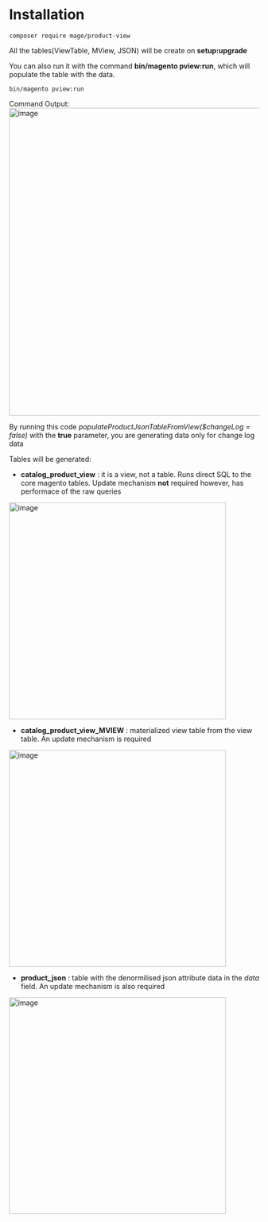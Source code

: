 # Installation
```
composer require mage/product-view
```
All the tables(ViewTable, MView, JSON) will be create on **setup:upgrade** </br>


You can also run it with the command **bin/magento pview:run**, which will populate the table with the data. 
```
bin/magento pview:run
```
Command Output: </br>
<img width="619" alt="image" src="https://github.com/user-attachments/assets/7743836f-dd98-4618-806f-223a766558dd">

By running this code *populateProductJsonTableFromView($changeLog = false)* with the **true** parameter, you are generating data only for change log data 

Tables will be generated:
- **catalog_product_view** : it is a view, not a table. Runs direct SQL to the core magento tables. Update mechanism **not** required however, has performace of the raw queries 

<img width="436" alt="image" src="https://github.com/user-attachments/assets/31770dc4-3c81-4a3b-895f-205d62b2cf89">

- **catalog_product_view_MVIEW** : materialized view table from the view table. An update mechanism is required

<img width="436" alt="image" src="https://github.com/user-attachments/assets/e0218e36-0870-476b-be57-a32a5faf461b">

- **product_json** : table with the denormilised json attribute data in the *data* field. An update mechanism is also required

<img width="436" alt="image" src="https://github.com/user-attachments/assets/b751ebad-7022-456c-a095-5b0969385cda">
